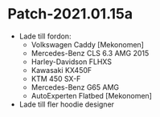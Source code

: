 # Patch-2021.01.15a

- Lade till fordon:
  - Volkswagen Caddy [Mekonomen]
  - Mercedes-Benz CLS 6.3 AMG 2015
  - Harley-Davidson FLHXS
  - Kawasaki KX450F
  - KTM 450 SX-F
  - Mercedes-Benz G65 AMG
  - AutoExperten Flatbed [Mekonomen]
- Lade till fler hoodie designer
